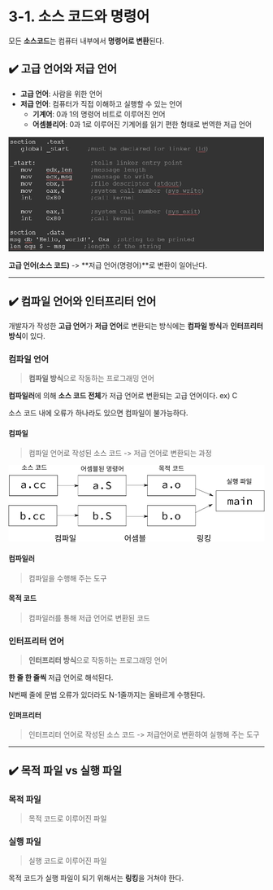 # 3-1. 소스 코드와 명령어

모든 **소스코드**는 컴퓨터 내부에서 **명령어로 변환**된다.

## ✔️ 고급 언어와 저급 언어

- **고급 언어**: 사람을 위한 언어
- **저급 언어**: 컴퓨터가 직접 이해하고 실행할 수 있는 언어
  - **기계어**: 0과 1의 명령어 비트로 이루어진 언어
  - **어셈블리어**: 0과 1로 이루어진 기계어를 읽기 편한 형태로 번역한 저급 언어

<img src="../../images/assembly_language.jpg" alt="어셈블리어" width="600px">

**고급 언어(소스 코드)** -> **저급 언어(명령어)**로 변환이 일어난다.

<hr>

## ✔️ 컴파일 언어와 인터프리터 언어

개발자가 작성한 **고급 언어**가 **저급 언어**로 변환되는 방식에는 **컴파일 방식**과 **인터프리터 방식**이 있다.

### 컴파일 언어
> **컴파일 방식**으로 작동하는 프로그래밍 언어

**컴파일러**에 의해 **소스 코드 전체**가 저급 언어로 변환되는 고급 언어이다.
ex) C

소스 코드 내에 오류가 하나라도 있으면 컴파일이 불가능하다.

#### 컴파일
> 컴파일 언어로 작성된 소스 코드 -> 저급 언어로 변환되는 과정

<img src="../../images/compile_process.png" alt="컴파일과정" width="600px">

#### 컴파일러
> 컴파일을 수행해 주는 도구

#### 목적 코드
> 컴파일러를 통해 저급 언어로 변환된 코드

### 인터프리터 언어
> **인터프리터 방식**으로 작동하는 프로그래밍 언어

**한 줄 한 줄씩** 저급 언어로 해석된다.

N번째 줄에 문법 오류가 있더라도 N-1줄까지는 올바르게 수행된다.

#### 인퍼프리터
> 인터프리터 언어로 작성된 소스 코드 -> 저급언어로 변환하여 실행해 주는 도구

<hr>

## ✔️ 목적 파일 vs 실행 파일

### 목적 파일
> 목적 코드로 이루어진 파일

### 실행 파일
> 실행 코드로 이루어진 파일

목적 코드가 실행 파일이 되기 위해서는 **링킹**을 거쳐야 한다.
